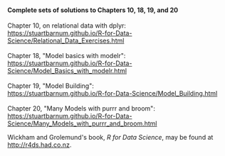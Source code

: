 #### Complete sets of solutions to Chapters 10, 18, 19, and 20

Chapter 10, on relational data with dplyr: <br>
<https://stuartbarnum.github.io/R-for-Data-Science/Relational_Data_Exercises.html> <br> 
<br>
Chapter 18, "Model basics with modelr": <br>
<https://stuartbarnum.github.io/R-for-Data-Science/Model_Basics_with_modelr.html>  <br>
<br>
Chapter 19, "Model Building": <br>
<https://stuartbarnum.github.io/R-for-Data-Science/Model_Building.html> <br>
<br>
Chapter 20, "Many Models with purrr and broom": <br>
<https://stuartbarnum.github.io/R-for-Data-Science/Many_Models_with_purrr_and_broom.html> 

Wickham and Grolemund's book, *R for Data Science*, may be found at <http://r4ds.had.co.nz>.
